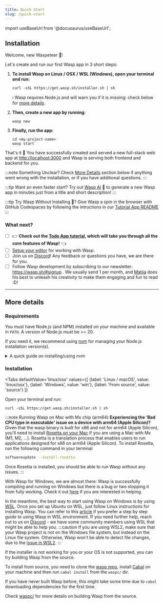 ```yaml
---
title: Quick Start
slug: /quick-start
---
```


import useBaseUrl from '@docusaurus/useBaseUrl';

## Installation

Welcome, new Waspeteer 🐝!

Let's create and run our first Wasp app in 3 short steps:

1. **To install Wasp on Linux / OSX / WSL (Windows), open your terminal and run:**

   ```shell
   curl -sSL https://get.wasp.sh/installer.sh | sh
   ```

   ℹ️ Wasp requires Node.js and will warn you if it is missing: check below for [more details](#requirements).

2. **Then, create a new app by running:**

   ```shell
   wasp new
   ```

3. **Finally, run the app:**

   ```shell
   cd <my-project-name>
   wasp start
   ```

That's it 🎉 You have successfully created and served a new full-stack web app at <http://localhost:3000> and Wasp is serving both frontend and backend for you.

:::note Something Unclear?
  Check [More Details](#more-details) section below if anything went wrong with the installation, or if you have additional questions.
:::

:::tip Want an even faster start?
  Try out [Wasp AI](../wasp-ai/creating-new-app.md) 🤖 to generate a new Wasp app in minutes just from a title and short description!
:::

:::tip Try Wasp Without Installing 🤔?
  Give Wasp a spin in the browser with GitHub Codespaces by following the intructions in our [Tutorial App README](https://github.com/wasp-lang/wasp/tree/release/examples/tutorials/TodoApp)
:::


### What next?

 - [ ] 👉 **Check out the [Todo App tutorial](../tutorial/01-create.md), which will take you through all the core features of Wasp!** 👈
 - [ ] [Setup your editor](./editor-setup.md) for working with Wasp.
 - [ ] Join us on [Discord](https://discord.gg/rzdnErX)! Any feedback or questions you have, we are there for you.
 - [ ] Follow Wasp development by subscribing to our newsletter: https://wasp.sh/#signup . We usually send 1 per month, and [Matija](https://github.com/matijaSos) does his best to unleash his creativity to make them engaging and fun to read :D!

------

## More details

### Requirements

You must have Node.js (and NPM) installed on your machine and available in `PATH`.
A version of Node.js must be >= 20.

If you need it, we recommend using [nvm](https://github.com/nvm-sh/nvm) for managing your Node.js installation version(s).

<details>
  <summary style={{cursor: 'pointer', 'textDecoration': 'underline'}}>
    A quick guide on installing/using nvm
  </summary>
  <div>

  Install nvm via your OS package manager (`apt`, `pacman`, `homebrew`, ...) or via the [nvm](https://github.com/nvm-sh/nvm#install--update-script) install script.

  Then, install a version of Node.js that you need:
  ```shell
  nvm install 20
  ```

  Finally, whenever you need to ensure a specific version of Node.js is used, run:
  ```shell
  nvm use 20
  ```
  to set the Node.js version for the current shell session.

  You can run
  ```shell
  node -v
  ```
  to check the version of Node.js currently being used in this shell session.

  Check NVM repo for more details: https://github.com/nvm-sh/nvm.

  </div>
</details>


### Installation

<Tabs
  defaultValue='linux/osx'
  values={[
    {label: 'Linux / macOS', value: 'linux/osx'},
    {label: 'Windows', value: 'win'},
    {label: 'From source', value: 'source'}
  ]}
>
  <TabItem value='linux/osx'>

Open your terminal and run:

```shell
curl -sSL https://get.wasp.sh/installer.sh | sh
```

:::note Running Wasp on Mac with Mx chip (arm64)
**Experiencing the 'Bad CPU type in executable' issue on a device with arm64 (Apple Silicon)?**
Given that the wasp binary is built for x86 and not for arm64 (Apple Silicon), you'll need to install [Rosetta on your Mac](https://support.apple.com/en-us/HT211861) if you are using a Mac with Mx (M1, M2, ...). Rosetta is a translation process that enables users to run applications designed for x86 on arm64 (Apple Silicon). To install Rosetta, run the following command in your terminal
```bash
softwareupdate --install-rosetta
```
Once Rosetta is installed, you should be able to run Wasp without any issues.
:::

  </TabItem>

  <TabItem value='win'>

With Wasp for Windows, we are almost there: Wasp is successfully compiling and running on Windows but there is a bug or two stopping it from fully working. Check it out [here](https://github.com/wasp-lang/wasp/issues/48) if you are interested in helping.

In the meantime, the best way to start using Wasp on Windows is by using [WSL](https://learn.microsoft.com/en-us/windows/wsl/install). Once you set up Ubuntu on WSL, just follow Linux instructions for installing Wasp. You can refer to this [article](https://wasp.sh/blog/2023/11/21/guide-windows-development-wasp-wsl) if you prefer a step by step guide to using Wasp in WSL environment. If you need further help, reach out to us on [Discord](https://discord.gg/rzdnErX) - we have some community members using WSL that might be able to help you.
:::caution
  If you are using WSL2, make sure that your Wasp project is not on the Windows file system, but instead on the Linux file system. Otherwise, Wasp won't be able to detect file changes, due to the [issue in WSL2](https://github.com/microsoft/WSL/issues/4739).
:::

  </TabItem>

  <TabItem value='source'>

If the installer is not working for you or your OS is not supported, you can try building Wasp from the source.

To install from source, you need to clone the [wasp repo](https://github.com/wasp-lang/wasp), install [Cabal](https://cabal.readthedocs.io/en/stable/getting-started.html) on your machine and then run `cabal install` from the `waspc/` dir.

If you have never built Wasp before, this might take some time due to `cabal` downloading dependencies for the first time.

Check [waspc/](https://github.com/wasp-lang/wasp/tree/main/waspc) for more details on building Wasp from the source.

  </TabItem>
</Tabs>
